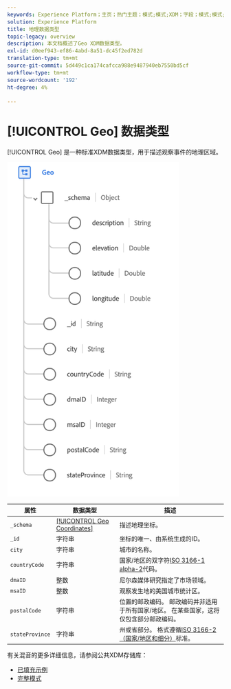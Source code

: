```yaml
---
keywords: Experience Platform；主页；热门主题；模式;模式;XDM；字段；模式;模式;geo;datatype;datatype；数据类型；
solution: Experience Platform
title: 地理数据类型
topic-legacy: overview
description: 本文档概述了Geo XDM数据类型。
exl-id: d0eef943-ef86-4abd-8a51-dc45f2ed782d
translation-type: tm+mt
source-git-commit: 5d449c1ca174cafcca988e9487940eb7550bd5cf
workflow-type: tm+mt
source-wordcount: '192'
ht-degree: 4%

---
```


# [!UICONTROL Geo] 数据类型

[!UICONTROL Geo] 是一种标准XDM数据类型，用于描述观察事件的地理区域。

<img src="../images/data-types/geo.png" width="400" /><br />

| 属性 | 数据类型 | 描述 |
| --- | --- | --- |
| `_schema` | [[!UICONTROL Geo Coordinates]](./geo-coordinates.md) | 描述地理坐标。 |
| `_id` | 字符串 | 坐标的唯一、由系统生成的ID。 |
| `city` | 字符串 | 城市的名称。 |
| `countryCode` | 字符串 | 国家/地区的双字符<a href="https://datahub.io/core/country-list">ISO 3166-1 alpha-2</a>代码。 |
| `dmaID` | 整数 | 尼尔森媒体研究指定了市场领域。 |
| `msaID` | 整数 | 观察发生地的美国城市统计区。 |
| `postalCode` | 字符串 | 位置的邮政编码。 邮政编码并非适用于所有国家/地区。 在某些国家，这将仅包含部分邮政编码。 |
| `stateProvince` | 字符串 | 州或省部分。 格式遵循[ISO 3166-2（国家/地区和细分）](http://www.unece.org/cefact/locode/subdivisions.html)标准。 |

有关混音的更多详细信息，请参阅公共XDM存储库：

* [已填充示例](https://github.com/adobe/xdm/blob/master/components/datatypes/geo.example.1.json)
* [完整模式](https://github.com/adobe/xdm/blob/master/components/datatypes/geo.schema.json)
